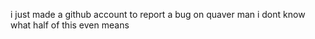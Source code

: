 i just made a github account to report a bug on quaver man i dont know what half of this even means
